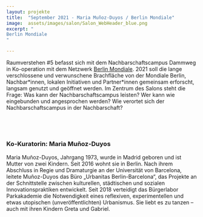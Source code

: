 ```yaml
---
layout: projekte
title:  "September 2021 - Maria Muñoz-Duyos / Berlin Mondiale"
image:  assets/images/salon/Salon_WebHeader_blue.png
excerpt: "
Berlin Mondiale
"

---
```


Raumverstehen #5 befasst sich mit dem Nachbarschaftscampus Dammweg in Ko-operation mit dem Netzwerk [Berlin Mondiale](https://berlin-mondiale.de/de/). 2021 soll die lange verschlossene und verwunschene Brachfläche von der Mondiale Berlin, Nachbar\*innen, lokalen Initiativen und Partner\*innen gemeinsam erforscht, langsam genutzt und geöffnet werden. Im Zentrum des Salons steht die Frage: Was kann der Nachbarschaftscampus leisten? Wer kann wie eingebunden und angesprochen werden? Wie verortet sich der Nachbarschaftscampus in der Nachbarschaft?

## <br> 
### Ko-Kuratorin: Maria Muñoz-Duyos
Maria Muñoz-Duyos, Jahrgang 1973, wurde in Madrid geboren und ist Mutter von zwei Kindern. Seit 2016 wohnt sie in Berlin. Nach ihrem Abschluss in Regie und Dramaturgie an der Universität von Barcelona, leitete Muñoz-Duyos das Büro „Urbanitas Berlin-Barcelona“, das Projekte an der Schnittstelle zwischen kulturellen, städtischen und sozialen Innovationspraktiken entwickelt. Seit 2018 verteidigt das Bürgerlabor Parkakademie die Notwendigkeit eines reflexiven, experimentellen und etwas utopischen (unveröffentlichten) Urbanismus. Sie liebt es zu tanzen – auch mit ihren Kindern Greta und Gabriel.
